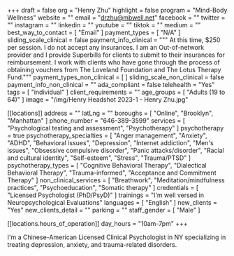 +++
draft = false
org = "Henry Zhu"
highlight = false
program = "Mind-Body Wellness"
website = ""
email = "drzhu@mbwell.net"
facebook = ""
twitter = ""
instagram = ""
linkedin = ""
youtube = ""
tiktok = ""
medium = ""
best_way_to_contact = [ "Email" ]
payment_types = [ "N/A" ]
sliding_scale_clinical = false
payment_info_clinical = """
At this time, $250 per session.
I do not accept any insurances. I am an Out-of-network provider and I provide Superbills for clients to submit to their insurances for reimbursement.
I work with clients who have gone through the process of obtaining vouchers from The Loveland Foundation and The Lotus Therapy Fund."""
payment_types_non_clinical = [ ]
sliding_scale_non_clinical = false
payment_info_non_clinical = ""
ada_compliant = false
telehealth = "Yes"
tags = [ "individual" ]
client_requirements = ""
age_groups = [ "Adults (19 to 64)" ]
image = "/img/Henry Headshot 2023-1 - Henry Zhu.jpg"

[[locations]]
address = ""
latLng = ""
boroughs = [ "Online", "Brooklyn", "Manhattan" ]
phone_number = "646-389-3599"
services = [ "Psychological testing and assessment", "Psychotherapy" ]
psychotherapy = true
psychotherapy_specialties = [
  "Anger management",
  "Anxiety",
  "ADHD",
  "Behavioral issues",
  "Depression",
  "Internet addiction",
  "Men's issues",
  "Obsessive compulsive disorder",
  "Panic attacks/disorder",
  "Racial and cultural identity",
  "Self-esteem",
  "Stress",
  "Trauma/PTSD"
]
psychotherapy_types = [
  "Cognitive Behavioral Therapy",
  "Dialectical Behavioral Therapy",
  "Trauma-informed",
  "Acceptance and Commitment Therapy"
]
non_clinical_services = [
  "Breathwork",
  "Meditation/mindfulness practices",
  "Psychoeducation",
  "Somatic therapy"
]
credentials = [ "Licensed Psychologist (PhD/PsyD)" ]
trainings = "I'm well versed in Neuropsychological Evaluations"
languages = [ "English" ]
new_clients = "Yes"
new_clients_detail = ""
parking = ""
staff_gender = [ "Male" ]

  [[locations.hours_of_operation]]
  day_hours = "10am-7pm"
+++

I'm a Chinese-American Licensed Clinical Psychologist in NY specializing in treating depression, anxiety, and trauma-related disorders.
